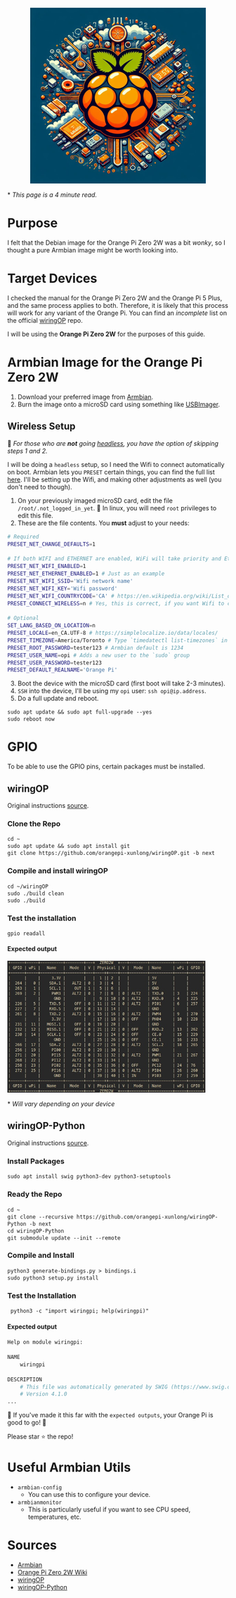 <p align="center">
<img src="./repo-logo.jpeg" width="400" alt='logo'/>
</p>

\* _This page is a 4 minute read._

# Purpose

I felt that the Debian image for the Orange Pi Zero 2W was a bit _wonky_, so I thought a pure Armbian image might be worth looking into.

# Target Devices

I checked the manual for the Orange Pi Zero 2W and the Orange Pi 5 Plus, and the same process applies to both. Therefore, it is likely that this process will work for any variant of the Orange Pi. You can find an _incomplete_ list on the official [wiringOP](https://github.com/orangepi-xunlong/wiringOP) repo.

I will be using the **Orange Pi Zero 2W** for the purposes of this guide.

# Armbian Image for the Orange Pi Zero 2W

1. Download your preferred image from [Armbian](https://www.armbian.com/orange-pi-zero-2w/).
2. Burn the image onto a microSD card using something like [USBImager](https://bztsrc.gitlab.io/usbimager/).

## Wireless Setup

📝 _For those who are **not** going [headless](https://en.wikipedia.org/wiki/Headless_computer), you have the option of skipping steps 1 and 2._

I will be doing a `headless` setup, so I need the Wifi to connect automatically on boot. Armbian lets you `PRESET` certain things, you can find the full list [here](https://github.com/armbian/build/blob/66b0171516297ced0b0fead62c2f2763627176e5/extensions/preset-firstrun.sh). I'll be setting up the Wifi, and making other adjustments as well (you don't need to though).

1. On your previously imaged microSD card, edit the file `/root/.not_logged_in_yet`. 📝 In linux, you will need `root` privileges to edit this file.
2. These are the file contents. You **must** adjust to your needs:

```bash
# Required
PRESET_NET_CHANGE_DEFAULTS=1

# If both WIFI and ETHERNET are enabled, WiFi will take priority and Ethernet will be disabled.
PRESET_NET_WIFI_ENABLED=1
PRESET_NET_ETHERNET_ENABLED=1 # Just as an example
PRESET_NET_WIFI_SSID='Wifi network name'
PRESET_NET_WIFI_KEY='Wifi password'
PRESET_NET_WIFI_COUNTRYCODE='CA' # https://en.wikipedia.org/wiki/List_of_ISO_3166_country_codes
PRESET_CONNECT_WIRELESS=n # Yes, this is correct, if you want Wifi to connect automatically

# Optional
SET_LANG_BASED_ON_LOCATION=n
PRESET_LOCALE=en_CA.UTF-8 # https://simplelocalize.io/data/locales/
PRESET_TIMEZONE=America/Toronto # Type `timedatectl list-timezones` in a linux terminal
PRESET_ROOT_PASSWORD=tester123 # Armbian default is 1234
PRESET_USER_NAME=opi # Adds a new user to the `sudo` group
PRESET_USER_PASSWORD=tester123
PRESET_DEFAULT_REALNAME='Orange Pi'
```

3. Boot the device with the microSD card (first boot will take 2-3 minutes).
4. `SSH` into the device, I'll be using my `opi` user: `ssh opi@ip.address`.
5. Do a full update and reboot.

```shell
sudo apt update && sudo apt full-upgrade --yes
sudo reboot now
```

# GPIO

To be able to use the GPIO pins, certain packages must be installed.

## wiringOP

Original instructions [source](http://www.orangepi.org/orangepiwiki/index.php/Orange_Pi_Zero_2W#How_to_install_wiringOP).

### Clone the Repo

```shell
cd ~
sudo apt update && sudo apt install git
git clone https://github.com/orangepi-xunlong/wiringOP.git -b next
```

### Compile and install wiringOP

```shell
cd ~/wiringOP
sudo ./build clean
sudo ./build
```

### Test the installation

```shell
gpio readall
```

#### Expected output

<img src="./gpio.jpg" height="300" alt='gpio table'/>

\* _Will vary depending on your device_

## wiringOP-Python

Original instructions [source](http://www.orangepi.org/orangepiwiki/index.php/Orange_Pi_Zero_2W#How_to_install_wiringOP).

### Install Packages

```shell
sudo apt install swig python3-dev python3-setuptools
```

### Ready the Repo

```shell
cd ~
git clone --recursive https://github.com/orangepi-xunlong/wiringOP-Python -b next
cd wiringOP-Python
git submodule update --init --remote
```

### Compile and Install

```shell
python3 generate-bindings.py > bindings.i
sudo python3 setup.py install
```

### Test the Installation

```shell
 python3 -c "import wiringpi; help(wiringpi)"
```

#### Expected output

```Python
Help on module wiringpi:

NAME
    wiringpi

DESCRIPTION
    # This file was automatically generated by SWIG (https://www.swig.org).
    # Version 4.1.0
...
```

🎉 If you've made it this far with the `expected outputs`, your Orange Pi is good to go! 🎉

Please star ⭐ the repo!

# Useful Armbian Utils

- `armbian-config`
  - You can use this to configure your device.
- `armbianmonitor`
  - This is particularly useful if you want to see CPU speed, temperatures, etc.

# Sources

- [Armbian](https://www.armbian.com/orange-pi-zero-2w/)
- [Orange Pi Zero 2W Wiki](http://www.orangepi.org/orangepiwiki/index.php/Orange_Pi_Zero_2W)
- [wiringOP](https://github.com/orangepi-xunlong/wiringOP)
- [wiringOP-Python](https://github.com/orangepi-xunlong/wiringOP-Python)

<!-- # Useful Aliases

These are specific to the Orange Pi Zero 2W. Please adjust for your device.

```bash
# Live view of CPU core temperatures
alias wtemp='watch -n 1 "cat /sys/class/thermal/thermal_zone0/temp && cat /sys/class/thermal/thermal_zone1/temp && cat /sys/class/thermal/thermal_zone2/temp && cat /sys/class/thermal/thermal_zone3/temp"'

# Live view of CPU speed
alias wspeed='watch -n 1 "cat /sys/devices/system/cpu/cpufreq/policy0/scaling_cur_freq"'

# Live view of CPU speed and temperatures
alias wboard='watch -n 1 '\''echo "CPU Freq: $(cat /sys/devices/system/cpu/cpufreq/policy0/scaling_cur_freq)"; echo "CPU0: $(cat /sys/class/thermal/thermal_zone0/temp)"; echo "CPU1: $(cat /sys/class/thermal/thermal_zone1/temp)"; echo "CPU2: $(cat /sys/class/thermal/thermal_zone2/temp)"; echo "CPU3: $(cat /sys/class/thermal/thermal_zone3/temp)"'\'
``` -->
